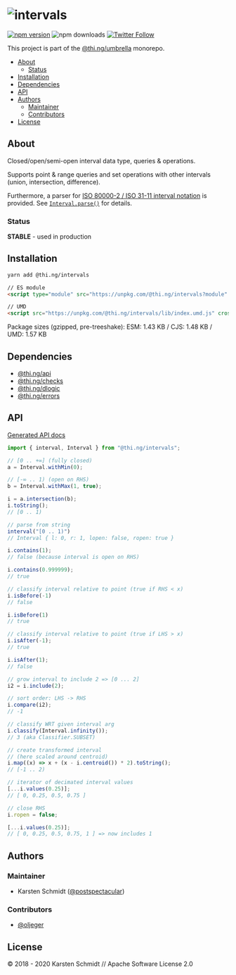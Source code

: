 <!-- This file is generated - DO NOT EDIT! -->

# ![intervals](https://media.thi.ng/umbrella/banners/thing-intervals.svg?bccef4df)

[![npm version](https://img.shields.io/npm/v/@thi.ng/intervals.svg)](https://www.npmjs.com/package/@thi.ng/intervals)
![npm downloads](https://img.shields.io/npm/dm/@thi.ng/intervals.svg)
[![Twitter Follow](https://img.shields.io/twitter/follow/thing_umbrella.svg?style=flat-square&label=twitter)](https://twitter.com/thing_umbrella)

This project is part of the
[@thi.ng/umbrella](https://github.com/thi-ng/umbrella/) monorepo.

- [About](#about)
  - [Status](#status)
- [Installation](#installation)
- [Dependencies](#dependencies)
- [API](#api)
- [Authors](#authors)
  - [Maintainer](#maintainer)
  - [Contributors](#contributors)
- [License](#license)

## About

Closed/open/semi-open interval data type, queries & operations.

Supports point & range queries and set operations with other intervals
(union, intersection, difference).

Furthermore, a parser for [ISO 80000-2 / ISO 31-11 interval
notation](https://en.wikipedia.org/wiki/ISO_31-11#Sets) is provided. See
[`Interval.parse()`](https://github.com/thi-ng/umbrella/blob/develop/packages/intervals/src/index.ts#L25)
for details.

### Status

**STABLE** - used in production

## Installation

```bash
yarn add @thi.ng/intervals
```

```html
// ES module
<script type="module" src="https://unpkg.com/@thi.ng/intervals?module" crossorigin></script>

// UMD
<script src="https://unpkg.com/@thi.ng/intervals/lib/index.umd.js" crossorigin></script>
```

Package sizes (gzipped, pre-treeshake): ESM: 1.43 KB / CJS: 1.48 KB / UMD: 1.57 KB

## Dependencies

- [@thi.ng/api](https://github.com/thi-ng/umbrella/tree/develop/packages/api)
- [@thi.ng/checks](https://github.com/thi-ng/umbrella/tree/develop/packages/checks)
- [@thi.ng/dlogic](https://github.com/thi-ng/umbrella/tree/develop/packages/dlogic)
- [@thi.ng/errors](https://github.com/thi-ng/umbrella/tree/develop/packages/errors)

## API

[Generated API docs](https://docs.thi.ng/umbrella/intervals/)

```ts
import { interval, Interval } from "@thi.ng/intervals";

// [0 .. +∞] (fully closed)
a = Interval.withMin(0);

// [-∞ .. 1) (open on RHS)
b = Interval.withMax(1, true);

i = a.intersection(b);
i.toString();
// [0 .. 1)

// parse from string
interval("[0 .. 1)")
// Interval { l: 0, r: 1, lopen: false, ropen: true }

i.contains(1);
// false (because interval is open on RHS)

i.contains(0.999999);
// true

// classify interval relative to point (true if RHS < x)
i.isBefore(-1)
// false

i.isBefore(1)
// true

// classify interval relative to point (true if LHS > x)
i.isAfter(-1);
// true

i.isAfter(1);
// false

// grow interval to include 2 => [0 ... 2]
i2 = i.include(2);

// sort order: LHS -> RHS
i.compare(i2);
// -1

// classify WRT given interval arg
i.classify(Interval.infinity());
// 3 (aka Classifier.SUBSET)

// create transformed interval
// (here scaled around centroid)
i.map((x) => x + (x - i.centroid()) * 2).toString();
// [-1 .. 2)

// iterator of decimated interval values
[...i.values(0.25)];
// [ 0, 0.25, 0.5, 0.75 ]

// close RHS
i.ropen = false;

[...i.values(0.25)];
// [ 0, 0.25, 0.5, 0.75, 1 ] => now includes 1
```

## Authors

### Maintainer

- Karsten Schmidt ([@postspectacular](https://github.com/postspectacular))

### Contributors

- [@oljeger](https://github.com/oljeger)

## License

&copy; 2018 - 2020 Karsten Schmidt // Apache Software License 2.0
